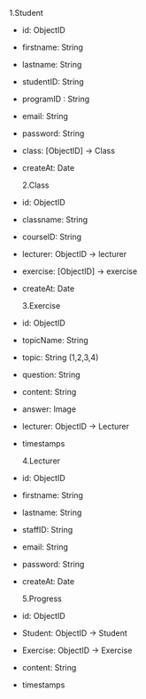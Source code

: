 1.Student

- id: ObjectID
- firstname: String
- lastname: String
- studentID: String
- programID : String
- email: String
- password: String
- class: [ObjectID] -> Class
- createAt: Date

  2.Class

- id: ObjectID
- classname: String
- courseID: String
- lecturer: ObjectID -> lecturer
- exercise: [ObjectID] -> exercise
- createAt: Date

  3.Exercise

- id: ObjectID
- topicName: String
- topic: String (1,2,3,4)
- question: String
- content: String
- answer: Image
- lecturer: ObjectID -> Lecturer
- timestamps

  4.Lecturer

- id: ObjectID
- firstname: String
- lastname: String
- staffID: String
- email: String
- password: String
- createAt: Date

  5.Progress

- id: ObjectID
- Student: ObjectID -> Student
- Exercise: ObjectID -> Exercise
- content: String
- timestamps
